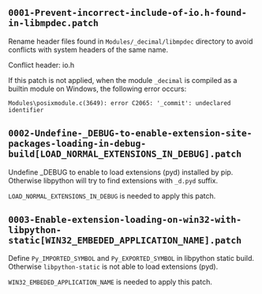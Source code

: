 ## `0001-Prevent-incorrect-include-of-io.h-found-in-libmpdec.patch`

Rename header files found in `Modules/_decimal/libmpdec` directory to avoid conflicts with system headers of the same name.

Conflict header: io.h

If this patch is not applied, when the module `_decimal` is compiled as a builtin module on Windows, the following error occurs:

```
Modules\posixmodule.c(3649): error C2065: '_commit': undeclared identifier
```

## `0002-Undefine-_DEBUG-to-enable-extension-site-packages-loading-in-debug-build[LOAD_NORMAL_EXTENSIONS_IN_DEBUG].patch`

Undefine _DEBUG to enable to load extensions (pyd) installed by pip. Otherwise libpython will try to find extensions with `_d.pyd` suffix.

`LOAD_NORMAL_EXTENSIONS_IN_DEBUG` is needed to apply this patch.

## `0003-Enable-extension-loading-on-win32-with-libpython-static[WIN32_EMBEDED_APPLICATION_NAME].patch`

Define `Py_IMPORTED_SYMBOL` and `Py_EXPORTED_SYMBOL` in libpython static build. Otherwise `libpython-static` is not able to load extensions (pyd).

`WIN32_EMBEDED_APPLICATION_NAME` is needed to apply this patch.
